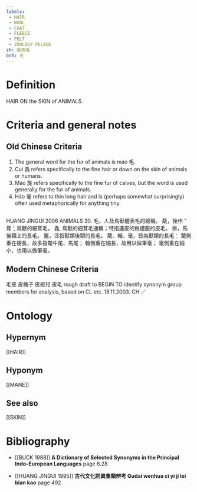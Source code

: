 ```yaml
---
labels: 
 - HAIR
 - WOOL
 - COAT
 - FLEECE
 - PELT
 - ZOOLOGY PELAGE
zh: 動物毛
och: 毛
---
```


# Definition
HAIR ON the SKIN of ANIMALS.
# Criteria and general notes
## Old Chinese Criteria
1. The general word for the fur of animals is máo 毛.
2. Cuì 毳 refers specifically to the fine hair or down on the skin of animals or humans.
3. Máo 旄 refers specifically to the fine fur of calves, but the word is used generally for the fur of animals.
4. Háo 毫 refers to thin long hair and is (perhaps somewhat surprisingly) often used metaphorically for anything tiny.
## 
HUANG JINGUI 2006
ANIMALS 30.
毛，人及鳥獸體表毛的總稱。
氄，後作 “ 茸 ’, 鳥獸的細茸毛。
毳, 鳥獸的細茸毛通稱；特指連皮的做禮服的皮毛。
鬃，馬後頸上的長毛。
鬣，泛指獸類後頸的長毛。
氂、翰、毫，皆為獸類的長毛：
氂側重在硬長，故多指氂牛尾、馬尾；
翰側重在細長，故用以做筆毫；
毫側重在細小，也用以做筆毫。
## Modern Chinese Criteria
毛皮
皮桶子
皮板兒
皮毛
rough draft to BEGIN TO identify synonym group members for analysis, based on CL etc. 18.11.2003. CH ／
# Ontology

## Hypernym
[[HAIR]]
## Hyponym
[[MANE]]
## See also
[[SKIN]]
# Bibliography
- [[BUCK 1988]]
**A Dictionary of Selected Synonyms in the Principal Indo-European Languages** page 6.28

- [[HUANG JINGUI 1995]]
**古代文化詞異集類辨考 Gudai wenhua ci yi ji lei bian kao** page 492
